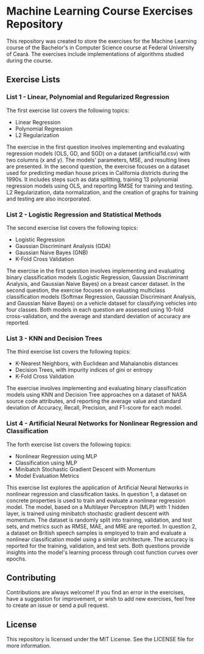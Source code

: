 # Machine Learning Course Exercises Repository
This repository was created to store the exercises for the Machine Learning course of the Bachelor's in Computer Science course at Federal University of Ceará. The exercises include implementations of algorithms studied during the course.

## Exercise Lists

### List 1 - Linear, Polynomial and Regularized Regression
The first exercise list covers the following topics:

- Linear Regression 
- Polynomial Regression
- L2 Regularization

The exercise in the first question involves implementing and evaluating regression models (OLS, GD, and SGD) on a dataset (artificial1d.csv) with two columns (x and y). The models' parameters, MSE, and resulting lines are presented. In the second question, the exercise focuses on a dataset used for predicting median house prices in California districts during the 1990s. It includes steps such as data splitting, training 13 polynomial regression models using OLS, and reporting RMSE for training and testing. L2 Regularization, data normalization, and the creation of graphs for training and testing are also incorporated.

### List 2 - Logistic Regression and Statistical Methods
The second exercise list covers the following topics:

- Logistic Regression
- Gaussian Discriminant Analysis (GDA)
- Gaussian Naive Bayes (GNB)
- K-Fold Cross Validation

The exercise in the first question involves implementing and evaluating binary classification models (Logistic Regression, Gaussian Discriminant Analysis, and Gaussian Naive Bayes) on a breast cancer dataset. In the second question, the exercise focuses on evaluating multiclass classification models (Softmax Regression, Gaussian Discriminant Analysis, and Gaussian Naive Bayes) on a vehicle dataset for classifying vehicles into four classes. Both models in each question are assessed using 10-fold cross-validation, and the average and standard deviation of accuracy are reported.


### List 3 - KNN and Decision Trees
The third exercise list covers the following topics:

- K-Nearest Neighbors, with Euclidean and Mahalanobis distances
- Decision Trees, with impurity indices of gini or entropy
- K-Fold Cross Validation

The exercise involves implementing and evaluating binary classification models using KNN and Decision Tree approaches on a dataset of NASA source code attributes, and reporting the average value and standard deviation of Accuracy, Recall, Precision, and F1-score for each model.


### List 4 - Artificial Neural Networks for Nonlinear Regression and Classification
The forth exercise list covers the following topics:

- Nonlinear Regression using MLP
- Classification using MLP
- Minibatch Stochastic Gradient Descent with Momentum
- Model Evaluation Metrics

This exercise list explores the application of Artificial Neural Networks in nonlinear regression and classification tasks. In question 1, a dataset on concrete properties is used to train and evaluate a nonlinear regression model. The model, based on a Multilayer Perceptron (MLP) with 1 hidden layer, is trained using minibatch stochastic gradient descent with momentum. The dataset is randomly split into training, validation, and test sets, and metrics such as RMSE, MAE, and MRE are reported. In question 2, a dataset on British speech samples is employed to train and evaluate a nonlinear classification model using a similar architecture. The accuracy is reported for the training, validation, and test sets. Both questions provide insights into the model's learning process through cost function curves over epochs.

## Contributing
Contributions are always welcome! If you find an error in the exercises, have a suggestion for improvement, or wish to add new exercises, feel free to create an issue or send a pull request.

## License
This repository is licensed under the MIT License. See the LICENSE file for more information.